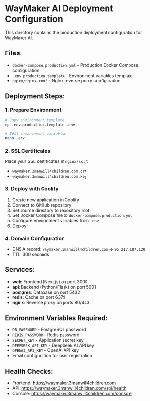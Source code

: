 # WayMaker AI Deployment Configuration

This directory contains the production deployment configuration for WayMaker AI.

## Files:
- `docker-compose.production.yml` - Production Docker Compose configuration
- `.env.production.template` - Environment variables template
- `nginx/nginx.conf` - Nginx reverse proxy configuration

## Deployment Steps:

### 1. Prepare Environment
```bash
# Copy environment template
cp .env.production.template .env

# Edit environment variables
nano .env
```

### 2. SSL Certificates
Place your SSL certificates in `nginx/ssl/`:
- `waymaker.3manwill4children.com.crt`
- `waymaker.3manwill4children.com.key`

### 3. Deploy with Coolify
1. Create new application in Coolify
2. Connect to GitHub repository
3. Set source directory to repository root
4. Set Docker Compose file to `docker-compose.production.yml`
5. Configure environment variables from `.env`
6. Deploy!

### 4. Domain Configuration
- DNS A record: `waymaker.3manwill4children.com` → `95.217.187.120`
- TTL: 300 seconds

## Services:
- **web**: Frontend (Next.js) on port 3000
- **api**: Backend (Python/Flask) on port 5001  
- **postgres**: Database on port 5432
- **redis**: Cache on port 6379
- **nginx**: Reverse proxy on ports 80/443

## Environment Variables Required:
- `DB_PASSWORD` - PostgreSQL password
- `REDIS_PASSWORD` - Redis password
- `SECRET_KEY` - Application secret key
- `DEEPSEEK_API_KEY` - DeepSeek AI API key
- `OPENAI_API_KEY` - OpenAI API key
- Email configuration for user registration

## Health Checks:
- Frontend: https://waymaker.3manwill4children.com
- API: https://waymaker.3manwill4children.com/api/health
- Console: https://waymaker.3manwill4children.com/console
